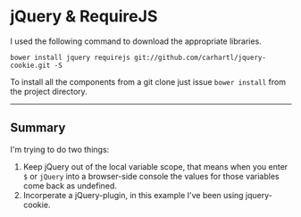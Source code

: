 # jQuery & RequireJS

I used the following command to download the appropriate libraries.

    bower install jquery requirejs git://github.com/carhartl/jquery-cookie.git -S
    
To install all the components from a git clone just issue `bower install` from the project directory.

---

## Summary

I'm trying to do two things:

1. Keep jQuery out of the local variable scope, that means when you enter `$` or `jQuery` into a browser-side console the values for those variables come back as undefined.
2. Incorperate a jQuery-plugin, in this example I've been using jquery-cookie.